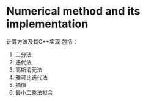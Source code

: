 # Numerical method and its implementation
计算方法及其C++实现
包括：
1. 二分法
2. 迭代法
3. 高斯消元法
4. 雅可比迭代法
5. 插值
6. 最小二乘法拟合
